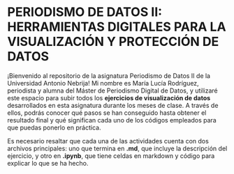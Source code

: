 # PERIODISMO DE DATOS II: HERRAMIENTAS DIGITALES PARA LA VISUALIZACIÓN Y PROTECCIÓN DE DATOS
¡Bienvenido al repositorio de la asignatura Periodismo de Datos II de la Universidad Antonio Nebrija! Mi nombre es María Lucía Rodríguez, periodista y alumna del Máster de Periodismo Digital de Datos, y utilizaré este espacio para subir todos los **ejercicios de visualización de datos** desarrollados en esta asignatura durante los meses de clase. A través de ellos, podrás conocer qué pasos se han conseguido hasta obtener el resultado final y qué significan cada uno de los códigos empleados para que puedas ponerlo en práctica.

Es necesario resaltar que cada una de las actividades cuenta con dos archivos principales: uno que termina en **.md**, que incluye la descripción del ejercicio, y otro en **.ipynb**, que tiene celdas en markdown y código para explicar lo que se ha hecho.
